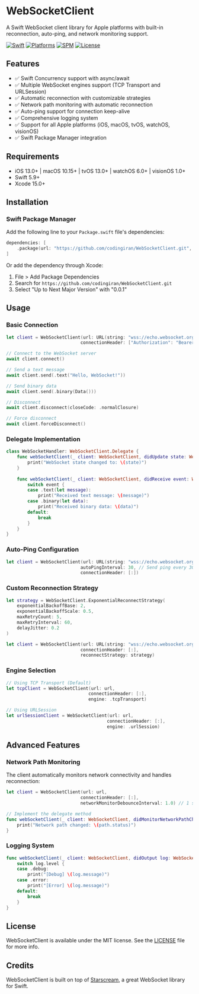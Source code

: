 # WebSocketClient

A Swift WebSocket client library for Apple platforms with built-in reconnection, auto-ping, and network monitoring support.

[![Swift](https://img.shields.io/badge/Swift-5.9+-orange.svg)](https://swift.org)
[![Platforms](https://img.shields.io/badge/Platforms-iOS%2013.0+%20%7C%20macOS%2010.15+%20%7C%20tvOS%2013.0+%20%7C%20watchOS%206.0+%20%7C%20visionOS%201.0+-lightgray.svg)](https://developer.apple.com)
[![SPM](https://img.shields.io/badge/SPM-compatible-brightgreen.svg)](https://swift.org/package-manager)
[![License](https://img.shields.io/badge/license-MIT-black.svg)](https://opensource.org/licenses/MIT)

## Features

- ✅ Swift Concurrency support with async/await
- ✅ Multiple WebSocket engines support (TCP Transport and URLSession)
- ✅ Automatic reconnection with customizable strategies
- ✅ Network path monitoring with automatic reconnection
- ✅ Auto-ping support for connection keep-alive
- ✅ Comprehensive logging system
- ✅ Support for all Apple platforms (iOS, macOS, tvOS, watchOS, visionOS)
- ✅ Swift Package Manager integration

## Requirements

- iOS 13.0+ | macOS 10.15+ | tvOS 13.0+ | watchOS 6.0+ | visionOS 1.0+
- Swift 5.9+
- Xcode 15.0+

## Installation

### Swift Package Manager

Add the following line to your `Package.swift` file's dependencies:

```swift
dependencies: [
    .package(url: "https://github.com/codingiran/WebSocketClient.git", from: "0.0.1")
]
```

Or add the dependency through Xcode:

1. File > Add Package Dependencies
2. Search for `https://github.com/codingiran/WebSocketClient.git`
3. Select "Up to Next Major Version" with "0.0.1"

## Usage

### Basic Connection

```swift
let client = WebSocketClient(url: URL(string: "wss://echo.websocket.org")!,
                            connectionHeader: ["Authorization": "Bearer token"])

// Connect to the WebSocket server
await client.connect()

// Send a text message
await client.send(.text("Hello, WebSocket!"))

// Send binary data
await client.send(.binary(Data()))

// Disconnect
await client.disconnect(closeCode: .normalClosure)

// Force disconnect
await client.forceDisconnect()

```

### Delegate Implementation

```swift
class WebSocketHandler: WebSocketClient.Delegate {
    func webSocketClient(_ client: WebSocketClient, didUpdate state: WebSocketClient.State) {
        print("WebSocket state changed to: \(state)")
    }
    
    func webSocketClient(_ client: WebSocketClient, didReceive event: WebSocketClient.Event) {
        switch event {
        case .text(let message):
            print("Received text message: \(message)")
        case .binary(let data):
            print("Received binary data: \(data)")
        default:
            break
        }
    }
}
```

### Auto-Ping Configuration

```swift
let client = WebSocketClient(url: URL(string: "wss://echo.websocket.org")!,
                            autoPingInterval: 30, // Send ping every 30 seconds
                            connectionHeader: [:])
```

### Custom Reconnection Strategy

```swift
let strategy = WebSocketClient.ExponentialReconnectStrategy(
    exponentialBackoffBase: 2,
    exponentialBackoffScale: 0.5,
    maxRetryCount: 5,
    maxRetryInterval: 60,
    delayJitter: 0.2
)

let client = WebSocketClient(url: URL(string: "wss://echo.websocket.org")!,
                            connectionHeader: [:],
                            reconnectStrategy: strategy)
```

### Engine Selection

```swift
// Using TCP Transport (Default)
let tcpClient = WebSocketClient(url: url,
                               connectionHeader: [:],
                               engine: .tcpTransport)

// Using URLSession
let urlSessionClient = WebSocketClient(url: url,
                                      connectionHeader: [:],
                                      engine: .urlSession)
```

## Advanced Features

### Network Path Monitoring

The client automatically monitors network connectivity and handles reconnection:

```swift
let client = WebSocketClient(url: url,
                            connectionHeader: [:],
                            networkMonitorDebounceInterval: 1.0) // 1 second debounce

// Implement the delegate method
func webSocketClient(_ client: WebSocketClient, didMonitorNetworkPathChange path: NWPath) {
    print("Network path changed: \(path.status)")
}
```

### Logging System

```swift
func webSocketClient(_ client: WebSocketClient, didOutput log: WebSocketClient.Log) {
    switch log.level {
    case .debug:
        print("[Debug] \(log.message)")
    case .error:
        print("[Error] \(log.message)")
    default:
        break
    }
}
```

## License

WebSocketClient is available under the MIT license. See the [LICENSE](LICENSE) file for more info.

## Credits

WebSocketClient is built on top of [Starscream](https://github.com/daltoniam/Starscream), a great WebSocket library for Swift.